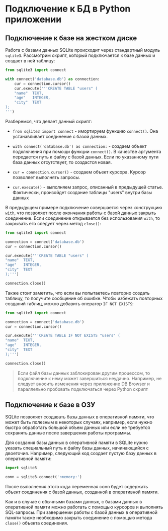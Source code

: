 
# Подключение к БД в Python приложении

## Подключение к базе на жестком диске

Работа с базами данных SQLite происходит через стандартный модуль `sqlite3`. Рассмотрим скрипт, который подключается к базе данных и создает в ней таблицу:

```python
from sqlite3 import connect

with connect('database.db') as connection:
    cur = connection.cursor()
    cur.execute('''CREATE TABLE "users" (
    "name"  TEXT,
    "age"   INTEGER,
    "city"  TEXT
);
''')
```

Разберемся, что делает данный скрипт:

- `from sqlite3 import connect` - имортируем функцию `connect()`. Она устанавливает соединение с базой данных.

- `with connect('database.db') as connection:` - создаем объект подключения при помощи функции `connect()`. В качестве аргумента передается путь к файлу с базой данных. Если по указанному пути база данных отсутствует, то создастся новая.

- `cur = connection.cursor()` - создаем объект курсора. Курсор позволяет выполнять запросы.

- `cur.execute()` - выполняем запрос, описанный в предыдущей статье. Фактически, произойдет создание таблицы "users" внутри базы данных

В предыдущем примере подключение совершается через конструкцию `with`, что позволяет после окончания работы с базой данных закрыть соединение. Если соединение открывается без использования `with`, то закрывать его следует через метод `close()`:

```python
from sqlite3 import connect

connection = connect('database.db')
cur = connection.cursor()

cur.execute('''CREATE TABLE "users" (
"name"  TEXT,
"age"   INTEGER,
"city"  TEXT
);''')

connection.close()
```

Также стоит заметить, что если вы попытаетесь повторно создать таблицу, то получите сообщение об ошибке. Чтобы избежать повторных созданий таблиц, можно добавить оператор `IF NOT EXISTS`:

```python
from sqlite3 import connect

connection = connect('database.db')
cur = connection.cursor()

cur.execute('''CREATE TABLE IF NOT EXISTS "users" (
"name"  TEXT,
"age"   INTEGER,
"city"  TEXT
);''')

connection.close()
```

> Если файл базы данных заблокирован другим процессом, то подключение к нему может завершиться неудачно. Например, не следует вносить изменения через приложение DB Browser и параллельно пробовать подключаться через Python скрипт

## Подключение к базе в ОЗУ

SQLite позволяет создавать базы данных в оперативной памяти, что может быть полезным в некоторых случаях, например, если нужно быстро обработать большой объем данных или если не требуется сохранять данные после завершения работы программы.

Для создания базы данных в оперативной памяти в SQLite нужно указать специальный путь к файлу базы данных, начинающийся с двоеточия. Например, следующий код создает пустую базу данных в оперативной памяти:

```python
import sqlite3

conn = sqlite3.connect(':memory:')
```

После выполнения этого кода переменная conn будет содержать объект соединения с базой данных, созданной в оперативной памяти.

Как и в случае с обычными базами данных, с базами данных в оперативной памяти можно работать с помощью курсоров и выполнять SQL-запросы. При завершении работы с базой данных в оперативной памяти также необходимо закрыть соединение с помощью метода `close()` объекта соединения.